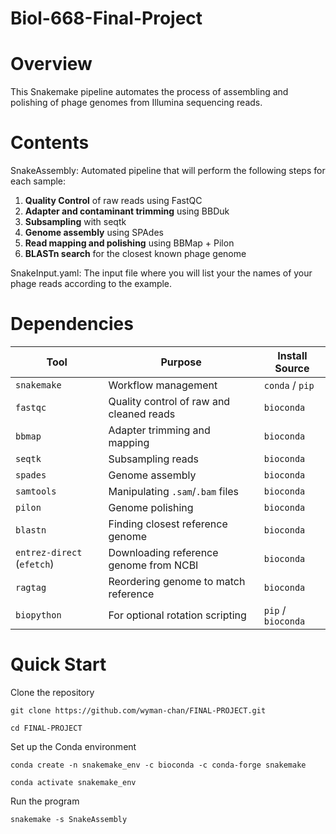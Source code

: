 # Biol-668-Final-Project

# Overview
This Snakemake pipeline automates the process of assembling and polishing of phage genomes from Illumina sequencing reads.

# Contents
SnakeAssembly: Automated pipeline that will perform the following steps for each sample:

  1. **Quality Control** of raw reads using FastQC
  2. **Adapter and contaminant trimming** using BBDuk
  3. **Subsampling** with seqtk
  4. **Genome assembly** using SPAdes
  5. **Read mapping and polishing** using BBMap + Pilon
  6. **BLASTn search** for the closest known phage genome

SnakeInput.yaml: The input file where you will list your the names of your phage reads according to the example.

# Dependencies

| Tool                       | Purpose                                  | Install Source     |
| -------------------------- | ---------------------------------------- | ------------------ |
| `snakemake`                | Workflow management                      | `conda` / `pip`    |
| `fastqc`                   | Quality control of raw and cleaned reads | `bioconda`         |
| `bbmap`                    | Adapter trimming and mapping             | `bioconda`         |
| `seqtk`                    | Subsampling reads                        | `bioconda`         |
| `spades`                   | Genome assembly                          | `bioconda`         |
| `samtools`                 | Manipulating `.sam`/`.bam` files         | `bioconda`         |
| `pilon`                    | Genome polishing                         | `bioconda`         |
| `blastn`                   | Finding closest reference genome         | `bioconda`         |
| `entrez-direct` (`efetch`) | Downloading reference genome from NCBI   | `bioconda`         |
| `ragtag`                   | Reordering genome to match reference     | `bioconda`         |
| `biopython`                | For optional rotation scripting          | `pip` / `bioconda` |

# Quick Start
Clone the repository

`git clone https://github.com/wyman-chan/FINAL-PROJECT.git`

`cd FINAL-PROJECT`


Set up the Conda environment

`conda create -n snakemake_env -c bioconda -c conda-forge snakemake`

`conda activate snakemake_env`


Run the program

`snakemake -s SnakeAssembly`



